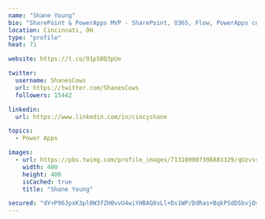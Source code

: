```yaml
---
name: "Shane Young"
bio: "SharePoint & PowerApps MVP - SharePoint, O365, Flow, PowerApps consulting? @PowerApps911 | Pure Snark? You found it."
location: Cincinnati, OH
type: "profile"
heat: 71

website: https://t.co/91p5BQ3pUe

twitter:
  username: ShanesCows
  url: https://twitter.com/ShanesCows
  followers: 15442

linkedin:
  url: https://www.linkedin.com/in/cincyshane

topics:
  - Power Apps

images:
  - url: https://pbs.twimg.com/profile_images/713100007398883329/qUzvsvQ3_400x400.jpg
    width: 400
    height: 400
    isCached: true
    title: "Shane Young"

secured: "dY+P96JpxK3pl0W3fZH0vvU4wiYHBAQ8xLl+Ds1WP/DdRas+BqkPSdD5bvjOyIhrgconnMxLBEehBrnnpY4xqiLKrUEueWBRm4cnkRXaopSp2yISQJAaDujbIqRb/YVc6uZLjaGjB2B564CP11PNIhLpR+zXp38Q24aG591t9YmFKKVu6z97vix4s1REguZj5UI39ZJ9PR+7SK/3o6DHU8B0hbiclxvdfqQviUQwOC+3pmnr9S39K53IxNJyJy8GjFJKF3t1rVNmXqZFO9YUgf2Ky9Mh2pgre2LycL5rGStJ78cDcF8cFIgRPxfwA6Pt1kXkkiy5NhuJXeJyK+a4D+92MC5NuuAyeRG5I3AxdlaXcam3OdW/Br/f8Pxy2SyRDQx1x26ds7HJ6fXBcISSsCzR8P7ZTiMGoX/A1Zf4xqA=;b0lwwqYl/I5LxWieG277mw=="
---
```


